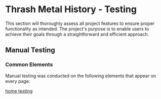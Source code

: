 # Thrash Metal History - Testing

This section will thoroughly assess all project features to ensure proper functionality as intended. The project's purpose is to enable users to achieve their goals through a straightforward and efficient approach.

## Manual Testing

### Common Elements

Manual testing was conducted on the following elements that appear on every page:

[home testing](assets/testing-file/home-gradient-top-button.mp4)
